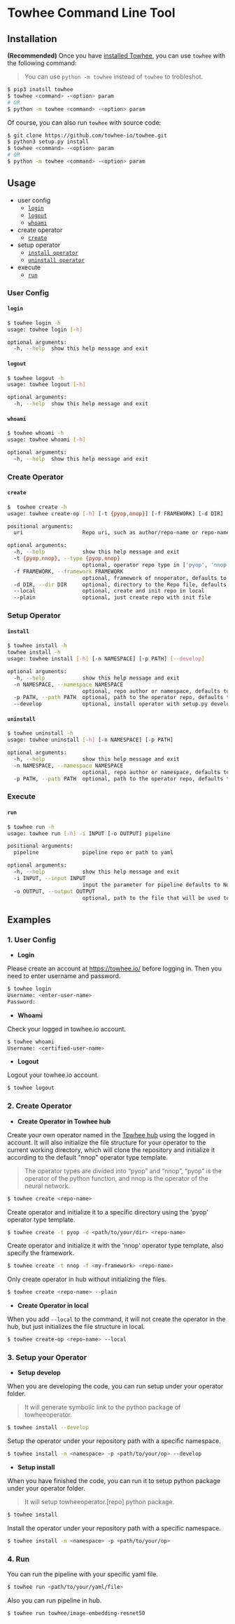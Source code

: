 # Towhee Command Line Tool

## Installation 

**(Recommended)** Once you have [installed Towhee](https://docs.towhee.io/get-started/install), you can use `towhee` with the following command:

> You can use `python -m towhee` instead of `towhee` to trobleshot.

````bash
$ pip3 inatsll towhee
$ towhee <command> -<option> param
# OR
$ python -m towhee <command> -<option> param
````

Of course, you can also run `towhee` with source code:

```bash
$ git clone https://github.com/towhee-io/towhee.git
$ python3 setup.py install
$ towhee <command> -<option> param
# OR
$ python -m towhee <command> -<option> param
```


## Usage

- user config
  - [`login`](#login)
  - [`logout`](#logout)
  - [`whoami`](#whoami)
- create operator
  - [`create`](#create)
- setup operator
  - [`install operator`](#install-operator)
  - [`uninstall operator`](#uninstall-operator)
- execute
  - [`run`](#run-pipeline)


### User Config
#### `login`
```bash
$ towhee login -h
usage: towhee login [-h]

optional arguments:
  -h, --help  show this help message and exit
```
#### `logout`
```bash
$ towhee logout -h
usage: towhee logout [-h]

optional arguments:
  -h, --help  show this help message and exit
```
#### `whoami`
```bash
$ towhee whoami -h
usage: towhee whoami [-h]

optional arguments:
  -h, --help  show this help message and exit
```

### Create Operator
#### `create`
```bash
$  towhee create -h
usage: towhee create-op [-h] [-t {pyop,nnop}] [-f FRAMEWORK] [-d DIR] [--local] [--plain] uri

positional arguments:
  uri                   Repo uri, such as author/repo-name or repo-name(author defaults to login account).

optional arguments:
  -h, --help            show this help message and exit
  -t {pyop,nnop}, --type {pyop,nnop}
                        optional, operator repo type in ['pyop', 'nnop'] for init file, defaults to 'nnop'
  -f FRAMEWORK, --framework FRAMEWORK
                        optional, framework of nnoperator, defaults to 'pytorch'
  -d DIR, --dir DIR     optional, directory to the Repo file, defaults to '.'
  --local               optional, create and init repo in local
  --plain               optional, just create repo with init file
```

### Setup Operator
#### `install`
```bash
$ towhee install -h        
towhee install -h
usage: towhee install [-h] [-n NAMESPACE] [-p PATH] [--develop]

optional arguments:
  -h, --help            show this help message and exit
  -n NAMESPACE, --namespace NAMESPACE
                        optional, repo author or namespace, defaults to 'towhee'
  -p PATH, --path PATH  optional, path to the operator repo, defaults to cwd which is '.'
  --develop             optional, install operator with setup.py develop
```
#### `uninstall`
```bash
$ towhee uninstall -h
usage: towhee uninstall [-h] [-n NAMESPACE] [-p PATH]

optional arguments:
  -h, --help            show this help message and exit
  -n NAMESPACE, --namespace NAMESPACE
                        optional, repo author or namespace, defaults to 'towhee'
  -p PATH, --path PATH  optional, path to the operator repo, defaults to cwd which is '.'
```

### Execute
#### `run`
```bash
$ towhee run -h      
usage: towhee run [-h] -i INPUT [-o OUTPUT] pipeline

positional arguments:
  pipeline              pipeline repo or path to yaml

optional arguments:
  -h, --help            show this help message and exit
  -i INPUT, --input INPUT
                        input the parameter for pipeline defaults to None
  -o OUTPUT, --output OUTPUT
                        optional, path to the file that will be used to write results], defaults to None which will print the result
```


## Examples

### 1. User Config

- **Login**

Please create an account at https://towhee.io/ before logging in. Then you need to enter username and password.

```bash
$ towhee login
Username: <enter-user-name>
Password:
```
- **Whoami**

Check your logged in towhee.io account.

```bash
$ towhee whoami
Username: <certified-user-name>
```

- **Logout**

 Logout your towhee.io account.

```bash
$ towhee logout
```

### 2. Create Operator

- **Create Operator in Towhee hub**

Create your own operator named <repo-name> in the [Towhee hub](https://towhee.io/operators) using the logged in account. It will also initialize the file structure for your operator to the current working directory, which will clone the repository and initialize it according to the default "nnop" operator type template.

> The operator types are divided into “pyop” and “nnop”, “pyop” is the operator of the python function, and nnop is the operator of the neural network.

```bash
$ towhee create <repo-name>
```

Create operator and initialize it to a specific directory using the 'pyop' operator type template.

```bash
$ towhee create -t pyop -d <path/to/your/dir> <repo-name>
```
Create operator and initialize it with the 'nnop' operator type template, also specify the framework.

```bash
$ towhee create -t nnop -f <my-framework> <repo-name>
```
Only create operator in hub without initializing the files.

```bash
$ towhee create <repo-name> --plain
```

- **Create Operator in local**

When you add `--local` to the command, it will not create the operator in the hub, but just initializes the file structure in local.

```bash
$ towhee create-op <repo-name> --local
```

### 3. Setup your Operator

- **Setup develop**

When you are developing the code, you can run setup under your operator folder.

> It will generate symbolic link to the python package of towheeoperator.

```bash
$ towhee install --develop
```

Setup the operator under your repository path with a specific namespace.

```bash
$ towhee install -n <namespace> -p <path/to/your/op> --develop
```

- **Setup install**

When you have finished the code, you can run it to setup python package under your operator folder.

> It will setup towheeoperator.[repo] python package.

```bash
$ towhee install
```

Install the operator under your repository path with a specific namespace.

```bash
$ towhee install -n <namespace> -p <path/to/your/op>
```

### 4. Run

You can run the pipeline with your specific yaml file.

```bash
$ towhee run <path/to/your/yaml/file>
```

Also you can run pipeline in hub.

```bash
$ towhee run towhee/image-embedding-resnet50
```

